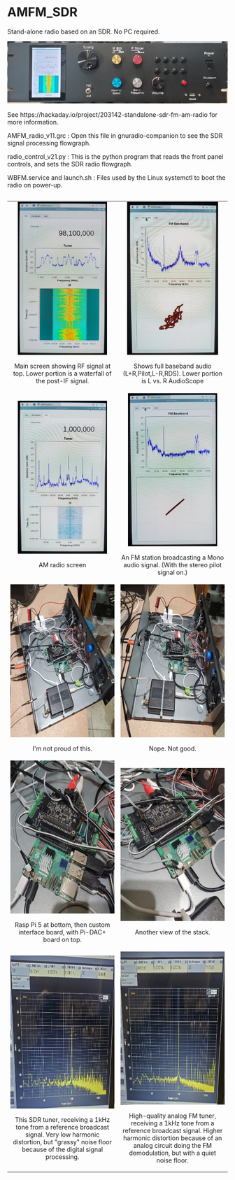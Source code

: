 # AMFM_SDR
Stand-alone radio based on an SDR. No PC required.

![Image](https://github.com/delhatch/AMFM_SDR/blob/main/pictures/topImageSmall.png)
<p>See https://hackaday.io/project/203142-standalone-sdr-fm-am-radio for more information.</p>
<p>AMFM_radio_v11.grc : Open this file in gnuradio-companion to see the SDR signal processing flowgraph.</p>
<p>radio_control_v21.py : This is the python program that reads the front panel controls, and sets the SDR radio flowgraph.</p>
<p>WBFM.service and launch.sh : Files used by the Linux systemctl to boot the radio on power-up.</p>
 <table border="0" cellpadding="10" align="left" width="100%">
  <colgroup>
   <col width="50%">
   <col width="50%">
  </colgroup>
        <tr>
            <td align="center">
                <img src="https://github.com/delhatch/AMFM_SDR/blob/main/pictures/topScreen.jpg" alt="Image 1" height="350">
                <p>Main screen showing RF signal at top. Lower portion is a waterfall of the post-IF signal.</p>
            </td>
            <td align="center">
                <img src="https://github.com/delhatch/AMFM_SDR/blob/main/pictures/screen2.jpg" alt="Image 2" height="350">
                <p>Shows full baseband audio (L+R,Pilot,L-R,RDS). Lower portion is L vs. R AudioScope</p>
            </td>
        </tr>
        <tr>
            <td align="center">
                <img src="https://github.com/delhatch/AMFM_SDR/blob/main/pictures/screenAM.jpg" alt="Image 3" height="350">
                <p>AM radio screen</p>
            </td>
            <td align="center">
                <img src="https://github.com/delhatch/AMFM_SDR/blob/main/pictures/screenMono.jpg" alt="Image 4" height="350">
                <p>An FM station broadcasting a Mono audio signal. (With the stereo pilot signal on.)</p>
            </td>
        </tr>
        <tr>
            <td align="center">
                <img src="https://github.com/delhatch/AMFM_SDR/blob/main/pictures/guts1.jpg" alt="Image 5" height="350">
                <p>I'm not proud of this.</p>
            </td>
            <td align="center">
                <img src="https://github.com/delhatch/AMFM_SDR/blob/main/pictures/guts2.jpg" alt="Image 6" height="350">
                <p>Nope. Not good.</p>
            </td>
        </tr>
        <tr>
            <td align="center">
                <img src="https://github.com/delhatch/AMFM_SDR/blob/main/pictures/stack1.jpg" alt="Image 7" height="350">
                <p>Rasp Pi 5 at bottom, then custom interface board, with Pi-DAC+ board on top.</p>
            </td>
            <td align="center">
                <img src="https://github.com/delhatch/AMFM_SDR/blob/main/pictures/stack2.jpg" alt="Image 8" height="350">
                <p>Another view of the stack.</p>
            </td>
        </tr>
          <tr>
            <td align="center">
                <img src="https://github.com/delhatch/AMFM_SDR/blob/main/pictures/SDR_tuner.jpg" alt="Image 9" height="350">
                <p>This SDR tuner, receiving a 1kHz tone from a reference broadcast signal. Very low harmonic distortion, but "grassy" noise floor because of the digital signal processing.</p>
            </td>
            <td align="center">
                <img src="https://github.com/delhatch/AMFM_SDR/blob/main/pictures/HighQuality_FM_tuner.jpg" alt="Image 10" height="350">
                <p>High-quality analog FM tuner, receiving a 1kHz tone from a reference broadcast signal. Higher harmonic distortion because of an analog circuit doing the FM demodulation, but with a quiet noise floor.</p>
            </td>
        </tr>
    </table>
